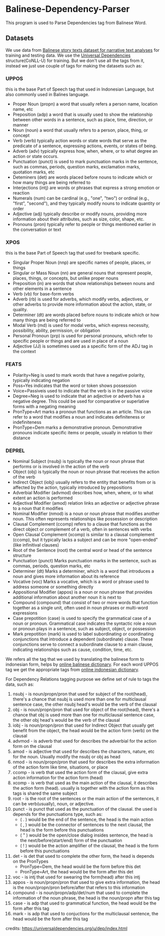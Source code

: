 # Balinese-Dependency-Parser

This program is used to Parse Dependencies tag from Balinese Word. 

## Datasets
We use data from [Balinese story texts dataset for narrative text analyses](https://www.sciencedirect.com/science/article/pii/S2352340924007467?ref=pdf_download&fr=RR-9&rr=8c0366778af2be83) for training and testing data. We use the [Universal Dependencies](https://universaldependencies.org/format.html) structure(CoNLL-U) for training. But we don't use all the tags from it, instead we just use couple of tags for making the datasets such as:
### UPPOS
this is the base Part of Speech tag that used in Indonesian Language, but also commonly used in Balines language.
- Proper Noun (propn) a word that usually refers a person name, location name, etc
- Preposition (adp) a word that is usually used to show the relationship between other words in a sentence, such as place, time, direction, or manner
- Noun (noun) a word that usually refers to a person, place, thing, or concept
- Verb (verb) typically action words or state words that serve as the predicate of a sentence, expressing actions, events, or states of being.
- Adverb (adv) typically express how, when, where, or to what degree an action or state occurs.
- Punctuation (punct) is used to mark punctuation marks in the sentence, such as commas, periods, question marks, exclamation marks, quotation marks, etc
- Deteminers (det) are words placed before nouns to indicate which or how many things are being referred to
- Interjections (intj) are words or phrases that express a strong emotion or reaction
- Numerals (num) can be cardinal (e.g., "one", "two") or ordinal (e.g., "first", "second"), and they typically modify nouns to indicate quantity or order
- Adjective (adj) typically describe or modify nouns, providing more information about their attributes, such as size, color, shape, etc.
- Pronouns (pron) typically refer to people or things mentioned earlier in the conversation or text

### XPOS
this is the base Part of Speech tag that used for treebank specific.
- Singular Proper Noun (nnp) are specific names of people, places, or things
- Singular or Mass Noun (nn) are general nouns that represent people, places, things, or concepts, but unlike proper nouns
- Preposition (in) are words that show relationships between nouns and other elements in a sentence
- Verb (vb) for base-form verbs
- Adverb (rb) is used for adverbs, which modify verbs, adjectives, or other adverbs to provide more information about the action, state, or quality.
- Determiner (dt) are words placed before nouns to indicate which or how many things are being referred to
- Modal Verb (md) is used for modal verbs, which express necessity, possibility, ability, permission, or obligation
- Personal Pronoun (prp) is used for personal pronouns, which refer to specific people or things and are used in place of a noun
- Adjective (JJ) is sometimes used as a specific form of the ADJ tag in the context

### FEATS
- Polarity=Neg is used to mark words that have a negative polarity, typically indicating negation
- Poss=Yes indicates that the word or token shows possession
- Voice=Passiveis used to indicate that the verb is in the passive voice
- Degree=Neg is used to indicate that an adjective or adverb has a negative degree. This could be used for comparative or superlative forms with a negating meaning
- PronType=Art  marks a pronoun that functions as an article. This can refer to a word that modifies a noun and indicates definiteness or indefiniteness
- PronType=Dem marks a demonstrative pronoun. Demonstrative pronouns indicate specific items or people, usually in relation to their distance

### DEPREL
- Nominal Subject (nsubj) is typically the noun or noun phrase that performs or is involved in the action of the verb
- Object (obj) is typically the noun or noun phrase that receives the action of the verb
- Indirect Object (iobj) usually refers to the entity that benefits from or is affected by the action, typically introduced by prepositions
- Adverbial Modifier (advmod) describes how, when, where, or to what extent an action is performed
- Adjectival Modifier (amod) relation links an adjective or adjective phrase to a noun that it modifies
- Nominal Modifier (nmod) is a noun or noun phrase that modifies another noun. This often represents relationships like possession or description
- Clausal Complement (ccomp) refers to a clause that functions as the direct object or complement of a verb, often in sentences with verbs
- Open Clausal Complement (xcomp) is similar to a clausal complement (ccomp), but it typically lacks a subject and can be more "open-ended" (like infinitival clauses)
- Root of the Sentence (root) the central word or head of the sentence structure
- Punctuation (punct) Marks punctuation marks in the sentence, such as commas, periods, question marks, etc
- Determiner (dt) Marks a determiner, which is a word that introduces a noun and gives more information about its reference
- Vocative (voc) Marks a vocative, which is a word or phrase used to address someone or something directly
- Appositional Modifier (appos) is a noun or noun phrase that provides additional information about another noun it is next to
- Compound (compound) that consist of two or more words that function together as a single unit, often used in noun phrases or multi-word expressions
- Case prepotition (case) is used to specify the grammatical case of a noun or pronoun. Grammatical case indicates the syntactic role a noun or pronoun plays in a sentence, such as subject, object, or possession
- Mark prepotition (mark) is used to label subordinating or coordinating conjunctions that introduce a dependent (subordinate) clause. These conjunctions serve to connect a subordinate clause to a main clause, indicating relationships such as cause, condition, time, etc.

We refers all the tag that we used by translating the balinese form to indonesian form, helps by [online balinese dictionary](https://www.kamusbali.net/). For each word UPPOS tag we get the appropriate tags from [online indonesian dictionary](https://kbbi.web.id/).

For Dependency Relations tagging purpose we define set of rule to tags the data, such as:
1. nsubj - is noun/propn/pron that used for subject of the root(head), there's a chance that nsubj is used more than one for multiclausal sentence case, the other nsubj head's would be the verb of the clausal
2. obj - is noun/propn/pron that used for object of the root(head), there's a chance that obj is used more than one for multiclausal sentence case, the other obj head's would be the verb of the clausal
3. iobj - is noun/propn/pron that used for Indirect Object that usually get benefit from the object, the head would be the action form (verb) on the clausal
4. advmod - is adverb that used for describes the adverbial for the action form on the clausal
5. amod - is adjective that used for describes the characters, nature, etc for the noun. Usually modify the nsubj or obj as head
6. nmod - is noun/propn/pron that used for describes the extra information of the action form like time, situations, or place
7. ccomp - is verb that used the action form of the clausal, give extra action information for the action form (head)
8. xcomp - is verb that used as the main action of the clausal, it describes the action form (head). usually is together with the action form as this tags is shared the same subject
9. root - is the root of the sentences or the main action of the sentences, it can be verb(usually), noun, or adjective.
10. punct - is punct that used as the punctuation of the clausal. the used is depends for the punctuations type, such as:
    - ( . ) would be the end of the sentence, the head is the main action
    - ( , ) would be the connector of sentences to the next clausal, the head is the form before this punctuations
    - ( " ) would be the open/close dialog insides sentence, the head is the next/before(start/end) form of the punctuation
    - ( ! ) would be the action amplifier of the clausal, the head is the form before this punctuations
11. det - is det that used to complete the other form, the head is depends on the PronTypes
    - PronType=Dem, the head would be the form before this det
    - PronType=Art, the head would be the form after this det
12. voc - is intj that used for swearing the form(head) after this intj
13. appos - is noun/propn/pron that used to give extra information, the head is the noun/propn/pron before/after that refers to this information
14. compound - is noun/propn/adp/det/num that used to complete the information of the noun phrase, the head is the noun/propn after this tag
15. case - is adp that used to grammatical function, the head would be the form after this tag
16. mark - is adp that used to conjuctions for the multiclausal sentence, the head would be the form after this tag


credits: https://universaldependencies.org/u/dep/index.html
